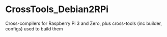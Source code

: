# CrossTools_Debian2RPi
Cross-compilers for Raspberry Pi 3 and Zero, plus cross-tools (inc builder, configs) used to build them
